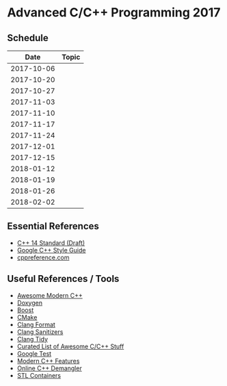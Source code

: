 # Advanced C/C++ Programming 2017

## Schedule

| Date       | Topic |
| ---------- | ----- |
| 2017-10-06 |       |
| 2017-10-20 |       |
| 2017-10-27 |       |
| 2017-11-03 |       |
| 2017-11-10 |       |
| 2017-11-17 |       |
| 2017-11-24 |       |
| 2017-12-01 |       |
| 2017-12-15 |       |
| 2018-01-12 |       |
| 2018-01-19 |       |
| 2018-01-26 |       |
| 2018-02-02 |       |

## Essential References

- [C++ 14 Standard (Draft)](http://www.open-std.org/jtc1/sc22/wg21/docs/papers/2014/n4296.pdf)
- [Google C++ Style Guide](https://google.github.io/styleguide/cppguide.html)
- [cppreference.com](http://en.cppreference.com)

## Useful References / Tools

- [Awesome Modern C++](https://github.com/rigtorp/awesome-modern-cpp)
- [Doxygen](http://www.stack.nl/~dimitri/doxygen/)
- [Boost](http://www.boost.org/)
- [CMake](https://cmake.org/)
- [Clang Format](http://clang.llvm.org/docs/ClangFormat.html)
- [Clang Sanitizers](https://clang.llvm.org/docs/UsersManual.html#controlling-code-generation)
- [Clang Tidy](http://clang.llvm.org/extra/clang-tidy/)
- [Curated List of Awesome C/C++ Stuff](https://github.com/fffaraz/awesome-cpp)
- [Google Test](https://github.com/google/googletest)
- [Modern C++ Features](https://github.com/AnthonyCalandra/modern-cpp-features)
- [Online C++ Demangler](https://demangler.com/)
- [STL Containers](http://www.cplusplus.com/reference/stl/)
